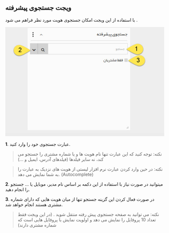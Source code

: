 ﻿## ویجت جستجوی پیشرفته 

 با استفاده از این ویجت امکان جستجوی  هویت مورد نظر فراهم می شود .
 
 ![](Advancedsearch1.jpg)
 
 **1**. عبارت جستجوی خود را وارد کنید.

 
> نکته: توجه کنید که این عبارت تنها نام هویت ها و یا شماره مشتری را جستجو می کند، نه سایر فیلدها (فیلدهای آدرس، ایمیل و ...)

> نکته: در حین وارد کردن عبارت نرم افزار لیستی از هویت های نزدیک به عبارت را به شما نمایش می دهد. (Autocomplete)


**2**. میتوانید در صورت نیاز با استفاده از این دکمه بر اساس نام مدیر، موبایل یا ... جستجو را انجام دهید.

**3**. در صورت فعال کردن این گزینه جستجو تنها از میان هویت هایی که دارای شماره مشتری هستند انجام خواهد شد.

> نکته: می توانید به صفحه جستجوی پیش رفته منتقل شوید . (در این ویجت فقط تعداد 10 پروفایل را نمایش می دهد و اولویت نمایش با پروفایل هایی است که شماره مشتری دارند)



